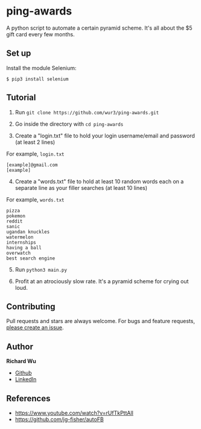 # ping-awards

A python script to automate a certain pyramid scheme. It's all about the $5 gift card every few months.

## Set up

Install the module Selenium:
```shell
$ pip3 install selenium
```
## Tutorial

1. Run `git clone https://github.com/wur3/ping-awards.git`

2. Go inside the directory with `cd ping-awards`

3. Create a "login.txt" file to hold your login username/email and password (at least 2 lines)

  For example, `login.txt`
  ```
  [example]@gmail.com
  [example]
  ```

4. Create a "words.txt" file to hold at least 10 random words each on a separate line as your filler searches (at least 10 lines)

  For example, `words.txt`
  ```
  pizza
  pokemon
  reddit
  sanic
  ugandan knuckles
  watermelon
  internships
  having a ball
  overwatch
  best search engine
  ```

5. Run `python3 main.py`

6. Profit at an atrociously slow rate. It's a pyramid scheme for crying out loud.

## Contributing

Pull requests and stars are always welcome. For bugs and feature requests, [please create an issue](https://github.com/wur3/ping-awards/issues/new).

## Author

**Richard Wu**

* [Github](https://github.com/wur3)
* [LinkedIn](https://www.linkedin.com/in/richwu3/)

## References

* https://www.youtube.com/watch?v=rUfTkPttAlI
* https://github.com/jg-fisher/autoFB

